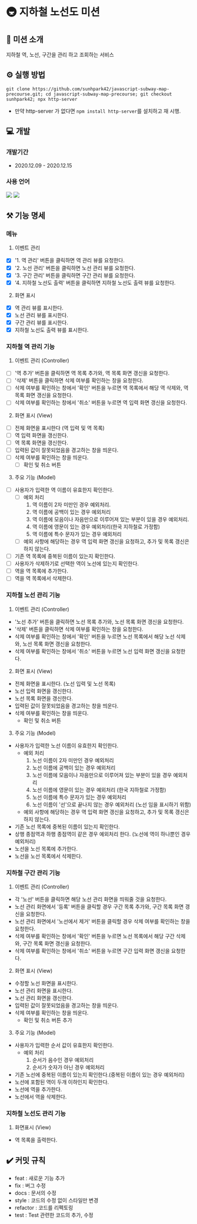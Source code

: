# 🚇 지하철 노선도 미션

## 📄 미션 소개
지하철 역, 노선, 구간을 관리 하고 조회하는 서비스

## ⚙️ 실행 방법
```
git clone https://github.com/sunhpark42/javascript-subway-map-precourse.git; cd javascript-subway-map-precourse; git checkout sunhpark42; npx http-server
```
* 만약 http-server 가 없다면 `npm install http-server`를 설치하고 재 시행.

## 💻 개발
### 개발기간
  * 2020.12.09 - 2020.12.15
### 사용 언어
<p align="left">
  <img src="https://img.shields.io/badge/html-HTML5-orange?logo=HTML5"/>
  <img src="https://img.shields.io/badge/javascript-ES6+-yellow?logo=javascript"/>
</p>

## ⚒ 기능 명세
### 메뉴
1. 이벤트 관리
  - [x] '1. 역 관리' 버튼을 클릭하면 역 관리 뷰를 요청한다.
  - [x] '2. 노선 관리' 버튼을 클릭하면 노선 관리 뷰를 요청한다.
  - [x] '3. 구간 관리' 버튼을 클릭하면 구간 관리 뷰를 요청한다.
  - [x] '4. 지하철 노선도 출력' 버튼을 클릭하면 지하철 노선도 출력 뷰를 요청한다.
2. 화면 표시
  - [x] 역 관리 뷰를 표시한다.
  - [x] 노선 관리 뷰를 표시한다.
  - [x] 구간 관리 뷰를 표시한다.
  - [x] 지하철 노선도 출력 뷰를 표시한다.

### 지하철 역 관리 기능
1. 이벤트 관리 (Controller)
  - [ ] '역 추가' 버튼을 클릭하면 역 목록 추가와, 역 목록 화면 갱신을 요청한다.
  - [ ] '삭제' 버튼을 클릭하면 삭제 여부를 확인하는 창을 요청한다.
  - [ ] 삭제 여부를 확인하는 창에서 '확인' 버튼을 누르면 역 목록에서 해당 역 삭제와, 역 목록 화면 갱신을 요청한다. 
  - [ ] 삭제 여부를 확인하는 창에서 '취소' 버튼을 누르면 역 입력 화면 갱신을 요청한다.
2. 화면 표시 (View)
  - [ ] 전체 화면을 표시한다 (역 입력 및 역 목록)
  - [ ] 역 입력 화면을 갱신한다.
  - [ ] 역 목록 화면을 갱신한다.
  - [ ] 입력된 값이 잘못되었음을 경고하는 창을 띄운다.
  - [ ] 삭제 여부를 확인하는 창을 띄운다.
    - [ ] 확인 및 취소 버튼
3. 주요 기능 (Model)
  - [ ] 사용자가 입력한 역 이름이 유효한지 확인한다.
    - [ ] 예외 처리
      1. 역 이름이 2자 미만인 경우 예외처리.
      2. 역 이름에 공백이 있는 경우 예외처리
      3. 역 이름에 모음이나 자음만으로 이루어져 있는 부분이 있을 경우 예외처리.
      4. 역 이름에 영문이 있는 경우 예외처리(한국 지하철로 가정함)
      5. 역 이름에 특수 문자가 있는 경우 예외처리
    - [ ] 예외 사항에 해당하는 경우 역 입력 화면 갱신을 요청하고, 추가 및 목록 갱신은 하지 않는다.
  - [ ] 기존 역 목록에 중복된 이름이 있는지 확인한다.
  - [ ] 사용자가 삭제하기로 선택한 역이 노선에 있는지 확인한다.
  - [ ] 역을 역 목록에 추가한다.
  - [ ] 역을 역 목록에서 삭제한다.

### 지하철 노선 관리 기능
1. 이벤트 관리 (Controller)
  * '노선 추가' 버튼을 클릭하면 노선 목록 추가와, 노선 목록 화면 갱신을 요청한다.
  * '삭제' 버튼을 클릭하면 삭제 여부를 확인하는 창을 요청한다.
  * 삭제 여부를 확인하는 창에서 '확인' 버튼을 누르면 노선 목록에서 해당 노선 삭제와, 노선 목록 화면 갱신을 요청한다. 
  * 삭제 여부를 확인하는 창에서 '취소' 버튼을 누르면 노선 입력 화면 갱신을 요청한다.
2. 화면 표시 (View)
  * 전체 화면을 표시한다. (노선 입력 및 노선 목록)
  * 노선 입력 화면을 갱신한다.
  * 노선 목록 화면을 갱신한다.
  * 입력된 값이 잘못되었음을 경고하는 창을 띄운다.
  * 삭제 여부를 확인하는 창을 띄운다.
    * 확인 및 취소 버튼
3. 주요 기능 (Model)
  * 사용자가 입력한 노선 이름이 유효한지 확인한다.
    * 예외 처리
      1. 노선 이름이 2자 미만인 경우 예외처리
      2. 노선 이름에 공백이 있는 경우 예외처리
      3. 노선 이름에 모음이나 자음만으로 이루어져 있는 부분이 있을 경우 예외처리
      4. 노선 이름에 영문이 있는 경우 예외처리 (한국 지하철로 가정함)
      5. 노선 이름에 특수 문자가 있는 경우 예외처리
      6. 노선 이름이 '선'으로 끝나지 않는 경우 예외처리 (노선 임을 표시하기 위함)
    * 예외 사항에 해당하는 경우 역 입력 화면 갱신을 요청하고, 추가 및 목록 갱신은 하지 않는다.
  * 기존 노선 목록에 중복된 이름이 있는지 확인한다.
  * 상행 종점역과 하행 종점역이 같은 경우 예외처리 한다. (노선에 역이 하나뿐인 경우 예외처리)
  * 노선을 노선 목록에 추가한다.
  * 노선을 노선 목록에서 삭제한다.

### 지하철 구간 관리 기능
1. 이벤트 관리 (Controller)
  * 각 '노선' 버튼을 클릭하면 해당 노선 관리 화면을 띄워줄 것을 요청한다.
  * 노선 관리 화면에서 '등록' 버튼을 클릭할 경우 구간 목록 추가와, 구간 목록 화면 갱신을 요청한다.
  * 노선 관리 화면에서 '노선에서 제거' 버튼을 클릭할 경우 삭제 여부를 확인하는 창을 요청한다.
  * 삭제 여부를 확인하는 창에서 '확인' 버튼을 누르면 노선 목록에서 해당 구간 삭제와, 구간 목록 화면 갱신을 요청한다.
  * 삭제 여부를 확인하는 창에서 '취소' 버튼을 누르면 구간 입력 화면 갱신을 요청한다.
2. 화면 표시 (View)
  * 수정할 노선 화면을 표시한다.
  * 노선 관리 화면을 표시한다.
  * 노선 관리 화면을 갱신한다.
  * 입력된 값이 잘못되었음을 경고하는 창을 띄운다.
  * 삭제 여부를 확인하는 창을 띄운다.
    * 확인 및 취소 버튼 추가
3. 주요 기능 (Model)
  * 사용자가 입력한 순서 값이 유효한지 확인한다.
    * 예외 처리
      1. 순서가 음수인 경우 예외처리
      2. 순서가 숫자가 아닌 경우 예외처리
  * 기존 노선에 중복된 이름이 있는지 확인한다.(중복된 이름이 있는 경우 예외처리)
  * 노선에 포함된 역이 두개 이하인지 확인한다.
  * 노선에 역을 추가한다.
  * 노선에서 역을 삭제한다.

### 지하철 노선도 관리 기능
1. 화면표시 (View)
  * 역 목록을 출력한다.

## ✔️ 커밋 규칙
* feat : 새로운 기능 추가
* fix : 버그 수정
* docs : 문서의 수정
* style : 코드의 수정 없이 스타일만 변경
* refactor : 코드를 리펙토링
* test : Test 관련한 코드의 추가, 수정